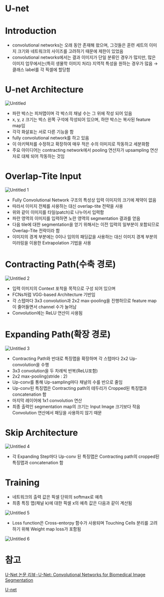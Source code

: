 # U-net

# Introduction

- convolutional networks는 오래 동안 존재해 왔으며, 그것들은 훈련 세트의 이미지 크기와 네트워크의 사이즈를 고려하기 때문에 제한이 있었음
- convolutional networks에서는 결과 이미지가 단일 분류인 경우가 많지만, 많은 이미지 업무에서는(특히 생물학 이미지 처리) 지역적 특성을 원하는 경우가 많음 → 클래스 label를 각 픽셀에 할당함

# U-net Architecture
![Untitled](https://user-images.githubusercontent.com/80506107/177286522-74cd8385-f093-4bb7-be27-c535a20f014e.png)

- 파란 박스는 피처맵이며 각 박스의 채널 수는 그 위에 작성 되어 있음
- x, y, z 크기는 박스 왼쪽 구석에 작성되어 있으며, 하얀 박스는 복사된 feature map임
- 각각 화살표는 서로 다른 기능을 함
- fully convolutional network를 하고 있음
- 이 아키텍처를 수정하고 확장하여 매우 적은 수의 이미지로 작동하고 세분화함
- 주요 아이디어는 contracting network에서 pooling 연산자가 upsampling 연산자로 대체 되어 작동하는 것임

# Overlap-Tite Input

![Untitled 1](https://user-images.githubusercontent.com/80506107/177286554-2fe19fa4-0ad6-4b0b-8f11-f87e61b8caab.png)

- Fully Convolutional Network 구조의 특성상 입력 이미지의 크기에 제약이 없음
- 따라서 이미지 전체를 사용하는 대신 overlap-tite 전략을 사용
- 위와 같이 이미지를 타일(patch)로 나누어서 입력함
- 파란 영역의 이미지를 입력하면 노란 영역의 segmentation 결과를 얻음
- 다음 tile에 대한 segmentation을 얻기 위해서는 이전 입력의 일부분이 포함되므로 Overlap-Tite 전략이라 함
- 이미지의 경계 부분에는 0이나 임의의 패딩값을 사용하는 대신 이미지 경계 부분의 미러링을 이용한 Extrapolation 기법을 사용

# Contracting Path(수축 경로)

![Untitled 2](https://user-images.githubusercontent.com/80506107/177286578-2cb7d4d2-74aa-4aa9-8816-8ae817593e84.png)

- 입력 이미지의 Context 포착을 목적으로 구성 되어 있으며
- FCNs처럼 VGG-based Architecture 기반임
- 각 스텝마다 3x3 convolution과 2x2 max-pooling을 진행하므로 feature map이 줄어들면서 channel 수가 늘어남
- Convolution에는 ReLU 연산이 사용됨

# Expanding Path(확장 경로)


![Untitled 3](https://user-images.githubusercontent.com/80506107/177286611-9d4e353d-efdc-4eb9-be54-93d44ee9056f.png)

- Contracting Path와 반대로 특징맵을 확장하며 각 스텝마다 2x2 Up-convolution을 수행
- 3x3 convolution을 두 차례씩 반복(ReLU포함)
- 2x2 max-pooling(stride : 2)
- Up-conv를 통해 Up-sampling마다 채널의 수를 반으로 줄임
- Up-conv된 특징맵은 Contracting path의 테두리가 Cropped된 특징맵과 concatenation 함
- 마지막 레이어에 1x1 convolution 연산
- 최종 출력인 segmentation map의 크기는 Input Image 크기보다 작음  Convolution 연산에서 패딩을 사용하지 않기 때문

# Skip Architecture

![Untitled 4](https://user-images.githubusercontent.com/80506107/177286639-26a06562-80a6-4c55-97fe-5a2e3f058179.png)

- 각 Expanding Step마다 Up-conv 된 특징맵은 Contracting path의 cropped된 특징맵과 concatenation 함

# Training

- 네트워크의 출력 값은 픽셀 단위의 softmax로 예측
- 최종 특징 맵(채널 k)에 대한 픽셀 x의 예측 값은 다음과 같이 계산됨

![Untitled 5](https://user-images.githubusercontent.com/80506107/177286658-9efe2d86-d716-43b8-8580-42be5a1609e8.png)

- Loss function은 Cross-entorpy 함수가 사용되며 Touching Cells 분리를 고려하기 위해 Weight map loss가 포함됨

![Untitled 6](https://user-images.githubusercontent.com/80506107/177286678-1e77eb03-32b1-4d45-a6bd-661b5f38f7c9.png)

# 참고

[U-Net 논문 리뷰 - U-Net: Convolutional Networks for Biomedical Image Segmentation](https://medium.com/@msmapark2/u-net-%EB%85%BC%EB%AC%B8-%EB%A6%AC%EB%B7%B0-u-net-convolutional-networks-for-biomedical-image-segmentation-456d6901b28a)

[U-net](https://arxiv.org/pdf/1505.04597.pdf)
